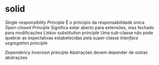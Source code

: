 # solid

*Single-responsibility Principle*
    É o principio da responsabilidade única
*Open-closed Principle*
    Significa estar aberto para extensões, mas fechado para modificações
*Liskov substitution principle*
    Uma sub-classe não pode quebrar as expectativas estabelecidas pela super-classe
*Interface segregation principle*
    
*Dependency Inversion principle*
    Abstrações devem depender de outras abstrações